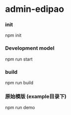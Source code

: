 # admin-edipao

### init
npm init 

### Development model
npm run start

### build
npm run build


### 原始模版 (example目录下)
npm run demo



